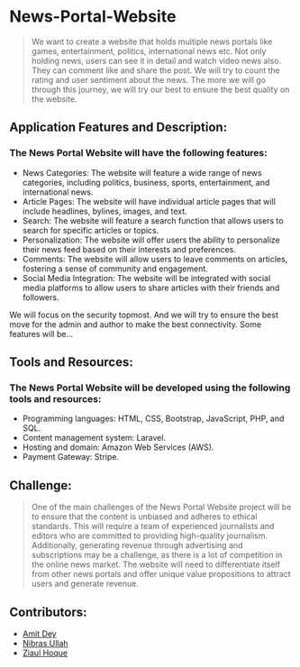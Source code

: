# News-Portal-Website
> We want to create a website that holds multiple news portals like games,
entertainment, politics, international news etc. Not only holding news, users can see it in
detail and watch video news also. They can comment like and share the post. We will try
to count the rating and user sentiment about the news. The more we will go through this
journey, we will try our best to ensure the best quality on the website.

## Application Features and Description:
### The News Portal Website will have the following features:
- News Categories: The website will feature a wide range of news categories,
including politics, business, sports, entertainment, and international news.
- Article Pages: The website will have individual article pages that will include
headlines, bylines, images, and text.
- Search: The website will feature a search function that allows users to search for
specific articles or topics.
- Personalization: The website will offer users the ability to personalize their
news feed based on their interests and preferences.
- Comments: The website will allow users to leave comments on articles, fostering
a sense of community and engagement.
- Social Media Integration: The website will be integrated with social media
platforms to allow users to share articles with their friends and followers.

We will focus on the security topmost. And we will try to ensure the best move for the
admin and author to make the best connectivity. Some features will be...

## Tools and Resources:
### The News Portal Website will be developed using the following tools and resources:
- Programming languages: HTML, CSS, Bootstrap, JavaScript, PHP, and SQL.
- Content management system: Laravel.
- Hosting and domain: Amazon Web Services (AWS).
- Payment Gateway: Stripe.

## Challenge:
> One of the main challenges of the News Portal Website project will be to ensure
that the content is unbiased and adheres to ethical standards. This will require a team of
experienced journalists and editors who are committed to providing high-quality
journalism. Additionally, generating revenue through advertising and subscriptions may
be a challenge, as there is a lot of competition in the online news market. The website
will need to differentiate itself from other news portals and offer unique value
propositions to attract users and generate revenue.

## Contributors:
- [Amit Dey](https://github.com/Amit-Dey)
- [Nibras Ullah](https://github.com/Nibras-Nib)
- [Ziaul Hoque](https://github.com/ZiaulHoqueKhasru)
